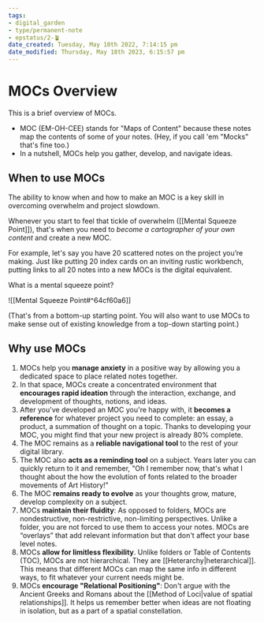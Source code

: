 ```yaml
---
tags: 
- digital_garden
- type/permanent-note
- epstatus/2-🪴
date_created: Tuesday, May 10th 2022, 7:14:15 pm
date_modified: Thursday, May 18th 2023, 6:15:57 pm
---
```


# MOCs Overview
This is a brief overview of MOCs. 

- MOC (EM-OH-CEE) stands for "Maps of Content" because these notes map the contents of some of your notes. (Hey, if you call 'em "Mocks" that's fine too.)
- In a nutshell, MOCs help you gather, develop, and navigate ideas.

## When to use MOCs
The ability to know when and how to make an MOC is a key skill in overcoming overwhelm and project slowdown.

Whenever you start to feel that tickle of overwhelm ([[Mental Squeeze Point]]), that's when you need to *become a cartographer of your own content* and create a new MOC. 

For example, let's say you have 20 scattered notes on the project you’re making. Just like putting 20 index cards on an inviting rustic workbench, putting links to all 20 notes into a new MOCs is the digital equivalent.

What is a mental squeeze point? 

![[Mental Squeeze Point#^64cf60a6]]

(That's from a bottom-up starting point. You will also want to use MOCs to make sense out of existing knowledge from a top-down starting point.)

## Why use MOCs
1. MOCs help you **manage anxiety** in a positive way by allowing you a dedicated space to place related notes together.
2. In that space, MOCs create a concentrated environment that **encourages rapid ideation** through the interaction, exchange, and development of thoughts, notions, and ideas.
3. After you've developed an MOC you're happy with, it **becomes a reference** for whatever project you need to complete: an essay, a product, a summation of thought on a topic. Thanks to developing your MOC, you might find that your new project is already 80% complete.
4. The MOC remains as a **reliable navigational tool** to the rest of your digital library.
5. The MOC also **acts as a reminding tool** on a subject. Years later you can quickly return to it and remember, "Oh I remember now, that's what I thought about the how the evolution of fonts related to the broader movements of Art History!"
6. The MOC **remains ready to evolve** as your thoughts grow, mature, develop complexity on a subject. 
7. MOCs **maintain their fluidity**: As opposed to folders, MOCs are nondestructive, non-restrictive, non-limiting perspectives. Unlike a folder, you are not forced to use them to access your notes. MOCs are “overlays” that add relevant information but that don't affect your base level notes. 
8. MOCs **allow for limitless flexibility**. Unlike folders or Table of Contents (TOC), MOCs are not hierarchical. They are [[Heterarchy|heterarchical]]. This means that different MOCs can map the same info in different ways, to fit whatever your current needs might be.
9. MOCs **encourage "Relational Positioning"**: Don't argue with the Ancient Greeks and Romans about the [[Method of Loci|value of spatial relationships]]. It helps us remember better when ideas are not floating in isolation, but as a part of a spatial constellation.